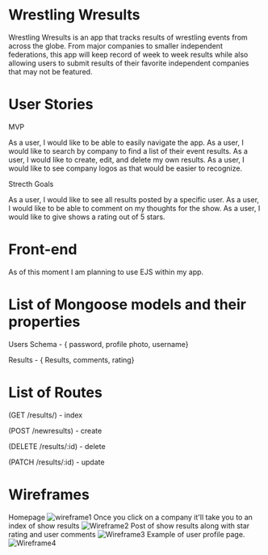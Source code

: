 # Wrestling Wresults
Wrestling Wresults is an app that tracks results of wrestling events from across the globe.  From major companies to smaller independent federations, this app will keep record of week to week results while also allowing users to submit results of their favorite independent companies that may not be featured.

# User Stories

MVP

As a user, I would like to be able to easily navigate the app.
As a user, I would like to search by company to find a list of their event results.
As a user, I would like to create, edit, and delete my own results.
As a user, I would like to see company logos as that would be easier to recognize.

Strecth Goals

As a user, I would like to see all results posted by a specific user.
As a user, I would like to be able to comment on my thoughts for the show.
As a user, I would like to give shows a rating out of 5 stars.

# Front-end

As of this moment I am planning to use EJS within my app.

# List of Mongoose models and their properties

Users Schema - {
password,
profile photo,
username}

Results - {
Results,
comments,
rating}

# List of Routes

(GET /results/) - index

(POST /newresults) - create

(DELETE /results/:id) - delete

(PATCH /results/:id) - update

# Wireframes
Homepage
![wireframe1](https://user-images.githubusercontent.com/101517274/175117627-39ba7312-8bbc-4ba7-aa24-b5496b8d2ded.jpeg)
Once you click on a company it'll take you to an index of show results
![Wireframe2](https://user-images.githubusercontent.com/101517274/175161867-955482bd-e904-41d4-824c-8971a888bb17.jpeg)
Post of show results along with star rating and user comments
![Wireframe3](https://user-images.githubusercontent.com/101517274/175162560-02c60f54-1072-443a-9347-8015edb49e7b.jpeg)
Example of user profile page.
![Wireframe4](https://user-images.githubusercontent.com/101517274/175162119-fc9a4296-c5b5-4e36-a8cb-10a8f3377491.jpeg)

